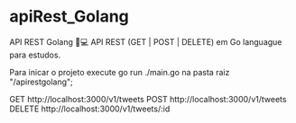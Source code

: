 # apiRest_Golang

API REST Golang 🙂💻 API REST (GET | POST | DELETE) em Go languague para estudos.

Para inicar o projeto execute go run ./main.go na pasta raiz "/apirestgolang";

GET http://localhost:3000/v1/tweets POST http://localhost:3000/v1/tweets DELETE http://localhost:3000/v1/tweets/:id
